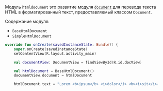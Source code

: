 Модуль `htmldocument` это развитие модуля [`document`] для перевода текста HTML в форматированный текст, предоставляемый классом `Document`.

[`document`]: https://github.com/vi-k/kotlin-utils/wiki/document

Содержание модуля:

- `BaseHtmlDocument`
- `SimpleHtmlDocument`

```kotlin
override fun onCreate(savedInstanceState: Bundle?) {
    super.onCreate(savedInstanceState)
    setContentView(R.layout.activity_main)

    val documentView: DocumentView = findViewById(R.id.docView)

	val htmlDocument = BaseHtmlDocument()
	documentView.document = htmlDocument

	htmlDocument.text = "Lorem <b>ipsum</b> <i>dolor</i> <b><i>sit</i></b> <u>amet</u>, <s>consectetur</s> adipiscing <sup>elit</sup>, sed <sub>do</sub> eiusmod ..."
```
